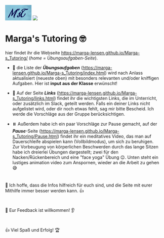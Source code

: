 ![alt text](<src/logos/Bildschirmfoto vom 2024-06-27 12-52-34.png>) ![](https://komarev.com/ghpvc/?username=marga-lensen&color=fbbf24)

<h1> Marga's Tutoring 🤓</h1>


hier findet ihr die Webseite https://marga-lensen.github.io/Marga-s_Tutoring/  (*home = Übungsaufgaben-Seite*).

- 📝 die Liste der **_Übungsaufgaben_** (https://marga-lensen.github.io/Marga-s_Tutoring/index.html) wird nach Anlass aktualisiert (neueste oben) mit besonders relevanten und/oder kniffigen Aufgaben. Hier ist **input aus der Klasse** erwünscht! 

- 🔗 Auf der Seite **_Links_** (https://marga-lensen.github.io/Marga-s_Tutoring/links.html) findet ihr die wichtigsten Links, die im Unterricht, oder zusätzlich im Slack, geteilt werden. 
Falls ein deiner Links nicht aufgelistet wird, oder dir noch etwas fehlt, sag mir bitte Bescheid. Ich werde die Vorschläge aus der Gruppe berücksichtigen.

- ⏸️ Außerdem habe ich ein paar Vorschläge zur Pause gemacht, auf der **_Pause_**-Seite (https://marga-lensen.github.io/Marga-s_Tutoring/Pause.html) findet ihr ein meditatives Video, das man auf Dauerschleife abspielen kann (Vollbildmodus), um sich zu beruhigen.
Zur Vorbeugung von körperlichen Beschwerden durch das lange Sitzen habe ich dreierlei Übungen dargestellt; zwei für den Nacken/Rückenbereich und eine "face yoga" Übung 😉. Unten steht ein lustiges animation video zum Anspornen, wieder an die Arbeit zu gehen 😅
#

🙏 Ich hoffe, dass die Infos hilfreich für euch sind, und die Seite mit eurer Mithilfe immer besser werden kann. 👍️
#

💬 Eur Feedback ist willkommen! 👂️
#

👍️ Viel Spaß und Erfolg! 🏆️
#


